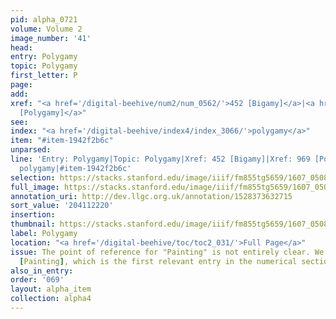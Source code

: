 ```yaml
---
pid: alpha_0721
volume: Volume 2
image_number: '41'
head:
entry: Polygamy
topic: Polygamy
first_letter: P
page:
add:
xref: "<a href='/digital-beehive/num2/num_0562/'>452 [Bigamy]</a>|<a href='/digital-beehive/num4/num_1292/'>969
  [Polygamy]</a>"
see:
index: "<a href='/digital-beehive/index4/index_3066/'>polygamy</a>"
item: "#item-1942f2b6c"
unparsed:
line: 'Entry: Polygamy|Topic: Polygamy|Xref: 452 [Bigamy]|Xref: 969 [Polygamy]|Index:
  polygamy|#item-1942f2b6c'
selection: https://stacks.stanford.edu/image/iiif/fm855tg5659/1607_0508/267,2220,3106,385/full/0/default.jpg
full_image: https://stacks.stanford.edu/image/iiif/fm855tg5659/1607_0508/full/full/0/default.jpg
annotation_uri: http://dev.llgc.org.uk/annotation/1528373632715
sort_value: '204112220'
insertion:
thumbnail: https://stacks.stanford.edu/image/iiif/fm855tg5659/1607_0508/267,2220,600,180/250,/0/default.jpg
label: Polygamy
location: "<a href='/digital-beehive/toc/toc2_031/'>Full Page</a>"
issue: The point of reference for "Painting" is not entirely clear. We linked to 575
  [Painting], which is the first relevant entry in the numerical section of the Alvearium.
also_in_entry:
order: '069'
layout: alpha_item
collection: alpha4
---
```

